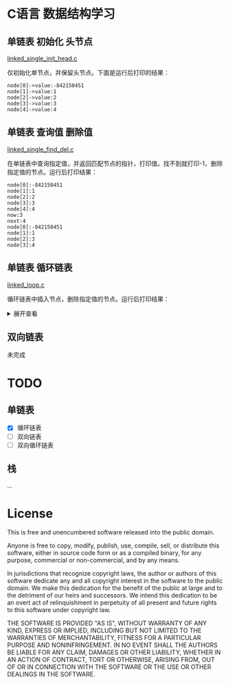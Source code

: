 # C语言 数据结构学习

## 单链表 初始化 头节点

[linked_single_init_head.c](https://github.com/blackyau/Learn_C/blob/master/linked_single_init_head.c)

仅初始化单节点，并保留头节点。下面是运行后打印的结果：

```
node[0]->value:-842150451
node[1]->value:1
node[2]->value:2
node[3]->value:3
node[4]->value:4
```

## 单链表 查询值 删除值

[linked_single_find_del.c](https://github.com/blackyau/Learn_C/blob/master/linked_single_find_del.c)

在单链表中查询指定值，并返回匹配节点的指针，打印值。找不到就打印-1，删除指定值的节点。运行后打印结果：

```
node[0]:-842150451
node[1]:1
node[2]:2
node[3]:3
node[4]:4
now:3
next:4
node[0]:-842150451
node[1]:1
node[2]:3
node[3]:4
```

## 单链表 循环链表

[linked_loop.c](https://github.com/blackyau/Learn_C/blob/master/linked_loop.c)

循环链表中插入节点，删除指定值的节点。运行后打印结果：

<details>
<summary>展开查看</summary>

```
node[0]:0, next:node[1]:1
node[1]:1, next:node[1]:2
node[2]:2, next:node[2]:3
node[3]:3, next:node[0]:0

insert -1 after node->value == 0
node[0]:0, next:node[1]:-1
node[1]:-1, next:node[1]:1
node[2]:1, next:node[2]:2
node[3]:2, next:node[3]:3
node[4]:3, next:node[0]:0

insert -1 after node->value == 1
node[0]:0, next:node[1]:-1
node[1]:-1, next:node[1]:1
node[2]:1, next:node[2]:-1
node[3]:-1, next:node[3]:2
node[4]:2, next:node[4]:3
node[5]:3, next:node[0]:0

insert -1 after node->value == 3
node[0]:0, next:node[1]:-1
node[1]:-1, next:node[1]:1
node[2]:1, next:node[2]:-1
node[3]:-1, next:node[3]:2
node[4]:2, next:node[4]:3
node[5]:3, next:node[5]:-1
node[6]:-1, next:node[0]:0

insert -1 after node->value == 6
node[0]:0, next:node[1]:-1
node[1]:-1, next:node[1]:1
node[2]:1, next:node[2]:-1
node[3]:-1, next:node[3]:2
node[4]:2, next:node[4]:3
node[5]:3, next:node[5]:-1
node[6]:-1, next:node[0]:0

rm node->value == -1
node[0]:0, next:node[1]:1
node[1]:1, next:node[1]:2
node[2]:2, next:node[2]:3
node[3]:3, next:node[0]:0
```
</details>

## 双向链表

未完成

# TODO

## 单链表

- [X] 循环链表
- [ ] 双向链表
- [ ] 双向循环链表

## 栈

...

# License

This is free and unencumbered software released into the public domain.

Anyone is free to copy, modify, publish, use, compile, sell, or
distribute this software, either in source code form or as a compiled
binary, for any purpose, commercial or non-commercial, and by any
means.

In jurisdictions that recognize copyright laws, the author or authors
of this software dedicate any and all copyright interest in the
software to the public domain. We make this dedication for the benefit
of the public at large and to the detriment of our heirs and
successors. We intend this dedication to be an overt act of
relinquishment in perpetuity of all present and future rights to this
software under copyright law.

THE SOFTWARE IS PROVIDED "AS IS", WITHOUT WARRANTY OF ANY KIND,
EXPRESS OR IMPLIED, INCLUDING BUT NOT LIMITED TO THE WARRANTIES OF
MERCHANTABILITY, FITNESS FOR A PARTICULAR PURPOSE AND NONINFRINGEMENT.
IN NO EVENT SHALL THE AUTHORS BE LIABLE FOR ANY CLAIM, DAMAGES OR
OTHER LIABILITY, WHETHER IN AN ACTION OF CONTRACT, TORT OR OTHERWISE,
ARISING FROM, OUT OF OR IN CONNECTION WITH THE SOFTWARE OR THE USE OR
OTHER DEALINGS IN THE SOFTWARE.
